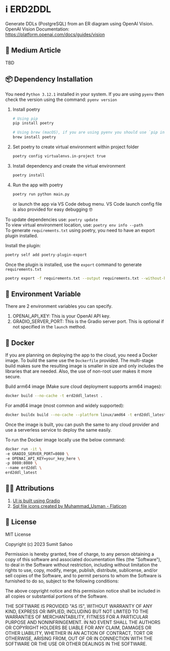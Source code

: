 # ℹ️ ERD2DDL
Generate DDLs (PostgreSQL) from an ER diagram using OpenAI Vision.<br>
OpenAI Vision Documentation: https://platform.openai.com/docs/guides/vision

## 📖 Medium Article
TBD

## 📦 Dependency Installation

You need `Python 3.12.1` installed in your system. If you are using `pyenv` then check the version using the command: `pyenv version`

1. Install poetry
    ```bash
    # Using pip
    pip install poetry
    
    # Using brew (macOS), if you are using pyenv you should use `pip install poetry`
    brew install poetry
    ```
2. Set poetry to create virtual environment within project folder
    ```bash
    poetry config virtualenvs.in-project true
    ```
3. Install dependency and create the virtual environment
    ```bash
    poetry install
    ``` 
4. Run the app with poetry
    ```python
    poetry run python main.py
    ```
    or launch the app via VS Code debug menu. VS Code launch config file is also provided for easy debugging 🤓


To update dependencies use: `poetry update`<br>
To view virtual environment location, use: `poetry env info --path`<br>
To generate `requirements.txt` using poetry, you need to have an export plugin installed.<br>

Install the plugin:
```bash
poetry self add poetry-plugin-export
```
Once the plugin is installed, use the `export` command to generate `requirements.txt`
```bash
poetry export -f requirements.txt --output requirements.txt --without-hashes
```


## 🔑 Environment Variable
There are 2 environment variables you can specify.
1. OPENAI_API_KEY: This is your OpenAI API key.
2. GRADIO_SERVER_PORT: This is the Gradio server port. This is optional if not specified in the `launch` method.

## 🚢 Docker

If you are planning on deploying the app to the cloud, you need a Docker image. To build the same use the `Dockerfile` provided. The multi-stage build makes sure the resulting image is smaller in size and only includes the libraries that are needed. Also, the use of non-root user makes it more secure.<br>

Build arm64 image (Make sure cloud deployment supports arm64 images):
```bash
docker build --no-cache -t erd2ddl_latest .
```
For amd64 image (most common and widely supported):
```bash
docker buildx build --no-cache --platform linux/amd64 -t erd2ddl_latest .
```

Once the image is built, you can push the same to any cloud provider and use a serverless service to deploy the same easily.

To run the Docker image locally use the below command:
```bash
docker run -it \
-e GRADIO_SERVER_PORT=8080 \
-e OPENAI_API_KEY=your_key_here \
-p 8080:8080 \
--name erd2ddl \
erd2ddl_latest
```

## 🙏🏻 Attributions
1. <a href="https://www.gradio.app/" title="gradio ui">UI is built using Gradio</a><br>
2. <a href="https://www.flaticon.com/free-icons/sql-file" title="sql file icons">Sql file icons created by Muhammad_Usman - Flaticon</a>

## 📜 License

MIT License

Copyright (c) 2023 Sumit Sahoo

Permission is hereby granted, free of charge, to any person obtaining a copy
of this software and associated documentation files (the "Software"), to deal
in the Software without restriction, including without limitation the rights
to use, copy, modify, merge, publish, distribute, sublicense, and/or sell
copies of the Software, and to permit persons to whom the Software is
furnished to do so, subject to the following conditions:

The above copyright notice and this permission notice shall be included in all
copies or substantial portions of the Software.

THE SOFTWARE IS PROVIDED "AS IS", WITHOUT WARRANTY OF ANY KIND, EXPRESS OR
IMPLIED, INCLUDING BUT NOT LIMITED TO THE WARRANTIES OF MERCHANTABILITY,
FITNESS FOR A PARTICULAR PURPOSE AND NONINFRINGEMENT. IN NO EVENT SHALL THE
AUTHORS OR COPYRIGHT HOLDERS BE LIABLE FOR ANY CLAIM, DAMAGES OR OTHER
LIABILITY, WHETHER IN AN ACTION OF CONTRACT, TORT OR OTHERWISE, ARISING FROM,
OUT OF OR IN CONNECTION WITH THE SOFTWARE OR THE USE OR OTHER DEALINGS IN THE
SOFTWARE.
